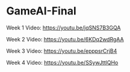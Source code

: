 # GameAI-Final

Week 1 Video: https://youtu.be/jqSNS7B3GQA

Week 2 Video: https://youtu.be/6KDq2wdRgAA

Week 3 Video: https://youtu.be/epppsrCrjB4

Week 4 Video: https://youtu.be/SSywJttlQHo
